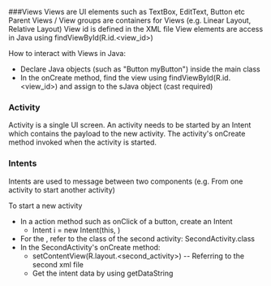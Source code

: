 ###Views
Views are UI elements such as TextBox, EditText, Button etc
Parent Views / View groups are containers for Views (e.g. Linear Layout, Relative Layout)
View id is defined in the XML file
View elements are access in Java using findViewById(R.id.<view_id>)

How to interact with Views in Java:
* Declare Java objects (such as "Button myButton") inside the main class
* In the onCreate method, find the view using findViewById(R.id.<view_id>) and assign to the sJava object (cast required)


### Activity
Activity is a single UI screen.
An activity needs to be started by an Intent which contains the payload to the new activity.
The activity's onCreate method invoked when the activity is started.


### Intents
Intents are used to message between two components (e.g. From one activity to start another activity)

To start a new activity
* In a action method such as onClick of a button, create an Intent
  * Intent i = new Intent(this, <destination>)
* For the <destination>, refer to the class of the second activity: SecondActivity.class
* In the SecondActivity's onCreate method:
  * setContentView(R.layout.<second_activity>) -- Referring to the second xml file
  * Get the intent data by using getDataString
